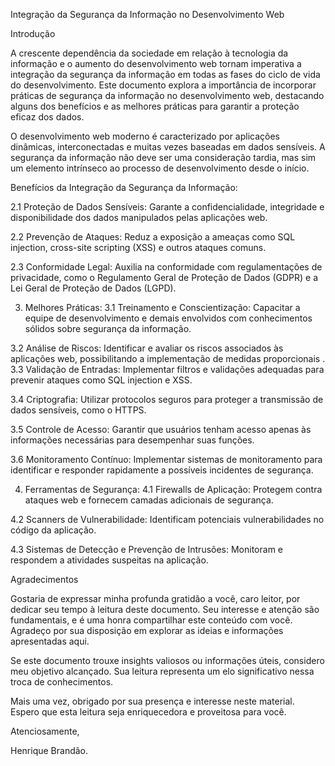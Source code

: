  Integração da Segurança da Informação no Desenvolvimento Web

Introdução

A crescente dependência da sociedade em relação à tecnologia da informação e o aumento do desenvolvimento web tornam imperativa a integração da segurança da informação em todas as fases do ciclo de vida do desenvolvimento. Este documento explora a importância de incorporar práticas de segurança da informação no desenvolvimento web, destacando alguns dos benefícios e as melhores práticas para garantir a proteção eficaz dos dados.


O desenvolvimento web moderno é caracterizado por aplicações dinâmicas, interconectadas e muitas vezes baseadas em dados sensíveis. A segurança da informação não deve ser uma consideração tardia, mas sim um elemento intrínseco ao processo de desenvolvimento desde o início.

Benefícios da Integração da Segurança da Informação:

2.1 Proteção de Dados Sensíveis: Garante a confidencialidade, integridade e disponibilidade dos dados manipulados pelas aplicações web.

2.2 Prevenção de Ataques: Reduz a exposição a ameaças como SQL injection, cross-site scripting (XSS) e outros ataques comuns.

2.3 Conformidade Legal: Auxilia na conformidade com regulamentações de privacidade, como o Regulamento Geral de Proteção de Dados (GDPR) e a Lei Geral de Proteção de Dados (LGPD).

3. Melhores Práticas:
3.1 Treinamento e Conscientização: Capacitar a equipe de desenvolvimento e demais envolvidos com conhecimentos sólidos sobre segurança da informação.

3.2 Análise de Riscos: Identificar e avaliar os riscos associados às aplicações web, possibilitando a implementação de medidas proporcionais
.
3.3 Validação de Entradas: Implementar filtros e validações adequadas para prevenir ataques como SQL injection e XSS.

3.4 Criptografia: Utilizar protocolos seguros para proteger a transmissão de dados sensíveis, como o HTTPS.

3.5 Controle de Acesso: Garantir que usuários tenham acesso apenas às informações necessárias para desempenhar suas funções.

3.6 Monitoramento Contínuo: Implementar sistemas de monitoramento para identificar e responder rapidamente a possíveis incidentes de segurança.

4. Ferramentas de Segurança:
4.1 Firewalls de Aplicação: Protegem contra ataques web e fornecem camadas adicionais de segurança.

4.2 Scanners de Vulnerabilidade: Identificam potenciais vulnerabilidades no código da aplicação.

4.3 Sistemas de Detecção e Prevenção de Intrusões: Monitoram e respondem a atividades suspeitas na aplicação.



Agradecimentos

Gostaria de expressar minha profunda gratidão a você, caro leitor, por dedicar seu tempo à leitura deste documento. Seu interesse e atenção são fundamentais, e é uma honra compartilhar este conteúdo com você. Agradeço por sua disposição em explorar as ideias e informações apresentadas aqui.

Se este documento trouxe insights valiosos ou informações úteis, considero meu objetivo alcançado. Sua leitura representa um elo significativo nessa troca de conhecimentos.

Mais uma vez, obrigado por sua presença e interesse neste material. Espero que esta leitura seja enriquecedora e proveitosa para você.

Atenciosamente,

Henrique Brandão. 
